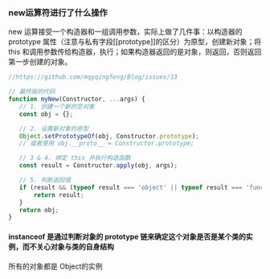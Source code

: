 ### new运算符进行了什么操作

new 运算接受一个构造器和一组调用参数，实际上做了几件事：以构造器的 prototype 属性（注意与私有字段[[prototype]]的区分）为原型，创建新对象；将 this 和调用参数传给构造器，执行；如果构造器返回的是对象，则返回，否则返回第一步创建的对象。

 ``` javascript
 //https://github.com/mqyqingfeng/Blog/issues/13

 // 最终版的代码
function myNew(Constructor, ...args) {
    // 1. 创建一个新的空对象
    const obj = {};

    // 2. 设置新对象的原型
    Object.setPrototypeOf(obj, Constructor.prototype);
    // 或者使用 obj.__proto__ = Constructor.prototype;

    // 3 & 4. 绑定 this 并执行构造函数
    const result = Constructor.apply(obj, args);

    // 5. 判断返回值
    if (result && (typeof result === 'object' || typeof result === 'function')) {
        return result;
    }
    return obj;
}
 
 ```

#### instanceof 是通过判断对象的 prototype 链来确定这个对象是否是某个类的实例，而不关心对象与类的自身结构

   所有的对象都是 Object的实例

